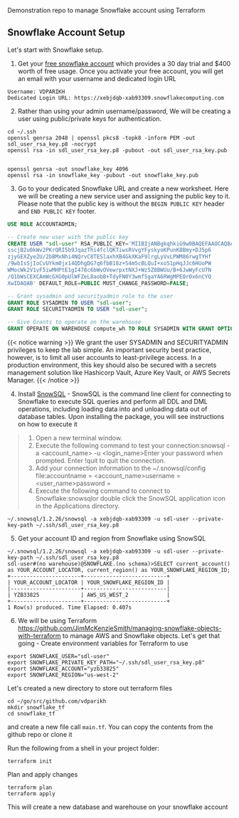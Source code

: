 Demonstration repo to manage Snowflake account using Terraform

## Snowflake Account Setup
Let's start with Snowflake setup. 

1. Get your [free snowflake account](https://signup.snowflake.com/) which provides a 30 day trial and $400 worth of free usage. Once you activate your free account, you will get an email with your username and dedicated login URL

```text
Username: VDPARIKH
Dedicated Login URL: https://xebjdqb-xab93309.snowflakecomputing.com
```

2. Rather than using your admin username/password, We will be creating a user using public/private keys for authentication. 

```shell
cd ~/.ssh
openssl genrsa 2048 | openssl pkcs8 -topk8 -inform PEM -out sdl_user_rsa_key.p8 -nocrypt
openssl rsa -in sdl_user_rsa_key.p8 -pubout -out sdl_user_rsa_key.pub


openssl genrsa -out snowflake_key 4096
openssl rsa -in snowflake_key -pubout -out snowflake_key.pub
```

3. Go to your dedicated Snowflake URL and create a new worksheet. Here we will be creating a new service user and assigning the public key to it. Please note that the public key is without the `BEGIN PUBLIC KEY` header and `END PUBLIC KEY` footer.

```sql
USE ROLE ACCOUNTADMIN;

-- Create new user with the public key
CREATE USER "sdl-user" RSA_PUBLIC_KEY='MIIBIjANBgkqhkiG9w0BAQEFAAOCAQ8AMIIBCgKCAQEApwE+2C/3W8cw7OYtMAGg
sscjB2u0kWv2PKrQRI5b9JqazThi4fclQKTiwsRVvgYFyskyoKPunK8Bmy+DJ5p6
zjyGEXZye2U/2bBMxNhi4NQrvC8TESlaxhXB4GkXKaF9lrgLyVvLPWM86rwgTYHf
/9wbIsSjIoCvUYkm0jx14QDhgDG7q6fbB18z+S4m5cBLQuI+xo51pHqJJc6HUoPW
WMocWk2V1vF5iwMHPtE1gI478c6bWvOVewrpxtNXJ+Wz5Z8BWUu/B+6JwWyFcU7N
/Q1bWsCEXCAmWcGXG0pUlWFZeL8aobB+TdyFN0Y3wmfSgaYA6RWgMPE0r0x6nCYO
XwIDAQAB' DEFAULT_ROLE=PUBLIC MUST_CHANGE_PASSWORD=FALSE;

-- Grant sysadmin and securityadmin role to the user
GRANT ROLE SYSADMIN TO USER "sdl-user";
GRANT ROLE SECURITYADMIN TO USER "sdl-user";

-- Give Grants to operate on the warehouse 
GRANT OPERATE ON WAREHOUSE compute_wh TO ROLE SYSADMIN WITH GRANT OPTION;
```
{{< notice warning >}}
We grant the user SYSADMIN and SECURITYADMIN privileges to keep the lab simple. An important security best practice, however, is to limit all user accounts to least-privilege access. In a production environment, this key should also be secured with a secrets management solution like Hashicorp Vault, Azure Key Vault, or AWS Secrets Manager.
{{< /notice >}}


4. Install [SnowSQL](https://docs.snowflake.com/en/user-guide/snowsql) - SnowSQL is the command line client for connecting to Snowflake to execute SQL queries and perform all DDL and DML operations, including loading data into and unloading data out of database tables. Upon installing the package, you will see instructions on how to execute it


>	1.	Open a new terminal window.
>	2.	Execute the following command to test your connection:snowsql -a <account_name> -u <login_name>Enter your password when prompted. Enter !quit to quit the connection. 
>	3.	Add your connection information to the ~/.snowsql/config file:accountname = <account_name>username = <user_name>password = <password> 
>	4.	Execute the following command to connect to Snowflake:snowsqlor double click the SnowSQL application icon in the Applications directory. 



```shell
~/.snowsql/1.2.26/snowsql -a xebjdqb-xab93309 -u sdl-user --private-key-path ~/.ssh/sdl_user_rsa_key.p8
```

5. Get your account ID and region from Snowflake using SnowSQL
```shell
~/.snowsql/1.2.26/snowsql -a xebjdqb-xab93309 -u sdl-user --private-key-path ~/.ssh/sdl_user_rsa_key.p8 
sdl-user#(no warehouse)@SNOWFLAKE.(no schema)>SELECT current_account() as YOUR_ACCOUNT_LOCATOR, current_region() as YOUR_SNOWFLAKE_REGION_ID;
+----------------------+--------------------------+                             
| YOUR_ACCOUNT_LOCATOR | YOUR_SNOWFLAKE_REGION_ID |
|----------------------+--------------------------|
| YZB33825             | AWS_US_WEST_2            |
+----------------------+--------------------------+
1 Row(s) produced. Time Elapsed: 0.407s
```

6. We will be using Terraform https://github.com/JimMcKenzieSmith/managing-snowflake-objects-with-terraform to manage AWS and Snowflake objects. Let's get that going - Create environment variables for Terraform to use

```shell
export SNOWFLAKE_USER="sdl-user"
export SNOWFLAKE_PRIVATE_KEY_PATH="~/.ssh/sdl_user_rsa_key.p8"
export SNOWFLAKE_ACCOUNT="yzb33825"
export SNOWFLAKE_REGION="us-west-2"
```

Let's created a new directory to store out terraform files
```shell
cd ~/go/src/github.com/vdparikh
mkdir snowflake_tf
cd snowflake_tf
```

and create a new file call `main.tf`. You can copy the contents from the github repo or clone it

Run the following from a shell in your project folder:
```
terraform init
```

Plan and apply changes
```
terraform plan
terraform apply
```

This will create a new database and warehouse on your snowflake account